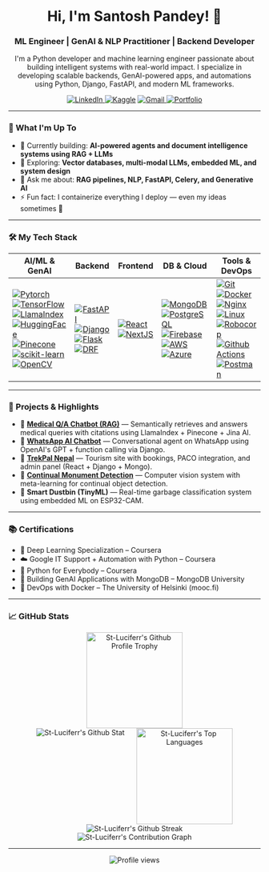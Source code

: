 <div align="center">
  <h1>Hi, I'm Santosh Pandey! 👋</h1>
  <h3>ML Engineer | GenAI & NLP Practitioner | Backend Developer</h3>

  <p>
    I'm a Python developer and machine learning engineer passionate about building intelligent systems with real-world impact. I specialize in developing scalable backends, GenAI-powered apps, and automations using Python, Django, FastAPI, and modern ML frameworks.
  </p>

  <p>
    <a href="https://linkedin.com/in/santosh-pandey-83629a1b0" target="_blank">
      <img src="https://img.shields.io/badge/LinkedIn-0077B5?style=for-the-badge&logo=linkedin&logoColor=white" alt="LinkedIn"/>
    </a>
    <a href="https://www.kaggle.com/suntoss" target="_blank"><img src="https://img.shields.io/badge/Kaggle-20BEFF?style=for-the-badge&logo=Kaggle&logoColor=white" alt="Kaggle"/></a>
    <a href="mailto:suntoss.pandey@gmail.com">
      <img src="https://img.shields.io/badge/Gmail-D14836?style=for-the-badge&logo=gmail&logoColor=white" alt="Gmail"/>
    </a>
    <a href="http://pandeysantosh.com.np" target="_blank">
      <img src="https://img.shields.io/badge/Website-000?style=for-the-badge&logo=About.me&logoColor=white" alt="Portfolio"/>
    </a>
  </p>
</div>

---

### 🚀 What I'm Up To

- 🔭 Currently building: **AI-powered agents and document intelligence systems using RAG + LLMs**
- 🌱 Exploring: **Vector databases, multi-modal LLMs, embedded ML, and system design**
- 💬 Ask me about: **RAG pipelines, NLP, FastAPI, Celery, and Generative AI**
- ⚡ Fun fact: I containerize everything I deploy — even my ideas sometimes 🐳

---


### 🛠️ My Tech Stack

| AI/ML & GenAI                                                                                                                                                                                                                                                                                                                                                                                                                                                                                                                                                                                                                                                                                                                                                                                                                                                                                                                                                                                                             | Backend                                                                                                                                                                                                                                                                                                                                                                                                                                                                                                                                                                      | Frontend                                                                                                                                                                                                                                                                   | DB & Cloud                                                                                                                                                                                                                                                                                                                                                                                                                                                                                                                                                                                                                                                                                                            | Tools & DevOps                                                                                                                                                                                                                                                                                                                                                                                                                                                                                                                                                                                                                                                                                                                                                                                                                                                               |
| ------------------------------------------------------------------------------------------------------------------------------------------------------------------------------------------------------------------------------------------------------------------------------------------------------------------------------------------------------------------------------------------------------------------------------------------------------------------------------------------------------------------------------------------------------------------------------------------------------------------------------------------------------------------------------------------------------------------------------------------------------------------------------------------------------------------------------------------------------------------------------------------------------------------------------------------------------------------------------------------------------------------------- | ---------------------------------------------------------------------------------------------------------------------------------------------------------------------------------------------------------------------------------------------------------------------------------------------------------------------------------------------------------------------------------------------------------------------------------------------------------------------------------------------------------------------------------------------------------------------------- | -------------------------------------------------------------------------------------------------------------------------------------------------------------------------------------------------------------------------------------------------------------------------- | --------------------------------------------------------------------------------------------------------------------------------------------------------------------------------------------------------------------------------------------------------------------------------------------------------------------------------------------------------------------------------------------------------------------------------------------------------------------------------------------------------------------------------------------------------------------------------------------------------------------------------------------------------------------------------------------------------------------- | ---------------------------------------------------------------------------------------------------------------------------------------------------------------------------------------------------------------------------------------------------------------------------------------------------------------------------------------------------------------------------------------------------------------------------------------------------------------------------------------------------------------------------------------------------------------------------------------------------------------------------------------------------------------------------------------------------------------------------------------------------------------------------------------------------------------------------------------------------------------------------- |
| [![Pytorch](https://img.shields.io/badge/PyTorch-%23EE4C2C.svg?style=for-the-badge&logo=PyTorch&logoColor=white)](https://pytorch.org/) [![TensorFlow](https://img.shields.io/badge/TensorFlow-%23FF6F00.svg?style=for-the-badge\&logo=TensorFlow\&logoColor=white)](https://www.tensorflow.org/)  [![LlamaIndex](https://img.shields.io/badge/LlamaIndex-1A1A1A?style=for-the-badge\&logo=ollama&logoColor=white)](https://www.llamaindex.ai/) [![HuggingFace](https://img.shields.io/badge/HuggingFace-%23FFD21F.svg?style=for-the-badge\&logo=huggingface\&logoColor=black)](https://huggingface.co/) [![Pinecone](https://img.shields.io/badge/Pinecone-45B5E7?style=for-the-badge\&logoColor=white)](https://www.pinecone.io/) [![scikit-learn](https://img.shields.io/badge/Scikit--learn-F7931E?style=for-the-badge\&logo=scikit-learn\&logoColor=white)](https://scikit-learn.org/)[![OpenCV](https://img.shields.io/badge/OpenCV-27338e?style=for-the-badge\&logo=OpenCV\&logoColor=white)](https://opencv.org/) | [![FastAPI](https://img.shields.io/badge/FastAPI-009688?style=for-the-badge\&logo=fastapi\&logoColor=white)](https://fastapi.tiangolo.com/) [![Django](https://img.shields.io/badge/Django-092E20?style=for-the-badge\&logo=django\&logoColor=white)](https://www.djangoproject.com/) [![Flask](https://img.shields.io/badge/Flask-000000?style=for-the-badge\&logo=flask\&logoColor=white)](https://flask.palletsprojects.com/) [![DRF](https://img.shields.io/badge/DRF-FF1700?style=for-the-badge\&logo=django\&logoColor=white)](https://www.django-rest-framework.org/) | [![React](https://img.shields.io/badge/React-%2320232a.svg?style=for-the-badge\&logo=react\&logoColor=%2361DAFB)](https://reactjs.org/) [![NextJS](https://img.shields.io/badge/Next.js-000000?style=for-the-badge\&logo=nextdotjs\&logoColor=white)](https://nextjs.org/) | [![MongoDB](https://img.shields.io/badge/MongoDB-4EA94B?style=for-the-badge\&logo=mongodb\&logoColor=white)](https://www.mongodb.com/) [![PostgreSQL](https://img.shields.io/badge/PostgreSQL-336791?style=for-the-badge\&logo=postgresql\&logoColor=white)](https://www.postgresql.org/) [![Firebase](https://img.shields.io/badge/Firebase-FFCA28?style=for-the-badge\&logo=firebase\&logoColor=black)](https://firebase.google.com/) [![AWS](https://img.shields.io/badge/AWS-232F3E?style=for-the-badge\&logo=amazonaws\&logoColor=white)](https://aws.amazon.com/) [![Azure](https://img.shields.io/badge/Azure-0078D4?style=for-the-badge\&logo=microsoftazure\&logoColor=white)](https://azure.microsoft.com/) | [![Git](https://img.shields.io/badge/Git-F05032?style=for-the-badge\&logo=git\&logoColor=white)](https://git-scm.com/) [![Docker](https://img.shields.io/badge/Docker-2496ED?style=for-the-badge\&logo=docker\&logoColor=white)](https://www.docker.com/) [![Nginx](https://img.shields.io/badge/Nginx-009639?style=for-the-badge\&logo=nginx\&logoColor=white)](https://nginx.org/) [![Linux](https://img.shields.io/badge/Linux-FCC624?style=for-the-badge\&logo=linux\&logoColor=black)](https://www.kernel.org/)  [![Robocorp](https://img.shields.io/badge/Robocorp--RPA-2E7DD3?style=for-the-badge\&logoColor=white)]()[![Github Actions](https://img.shields.io/badge/Github--Actions-2088FF?style=for-the-badge\&logo=githubactions&logoColor=white)]() [![Postman](https://img.shields.io/badge/Postman-FF6C37?style=for-the-badge&logo=Postman&logoColor=white)]() |

---


### 🧠 Projects & Highlights

- 🔹 **[Medical Q/A Chatbot (RAG)](https://github.com/St-Luciferr/Q-A-Chatbot)** — Semantically retrieves and answers medical queries with citations using LlamaIndex + Pinecone + Jina AI.
- 🔹 **[WhatsApp AI Chatbot](https://github.com/St-Luciferr/Whatsapp-Agent)** — Conversational agent on WhatsApp using OpenAI's GPT + function calling via Django.
- 🔹 **[TrekPal Nepal](https://trekpalnepal.com)** — Tourism site with bookings, PACO integration, and admin panel (React + Django + Mongo).
- 🔹 **[Continual Monument Detection](https://github.com/St-Luciferr/Continual-Monument-Detection)** — Computer vision system with meta-learning for continual object detection.
- 🔹 **Smart Dustbin (TinyML)** — Real-time garbage classification system using embedded ML on ESP32-CAM.

---

### 📚 Certifications

- 🧠 Deep Learning Specialization – Coursera  
- ☁️ Google IT Support + Automation with Python – Coursera  
- 🧰 Python for Everybody – Coursera  
- 🧩 Building GenAI Applications with MongoDB – MongoDB University 
- 🐳 DevOps with Docker – The University of Helsinki (mooc.fi)

---

### 📈 GitHub Stats

<div align="center">
  <img src="https://github-profile-trophy.vercel.app/api?username=St-Luciferr&show_icons=true&theme=tokyonight&count_private=true&include_all_commits=true" height="192px" 
  alt="St-Luciferr's Github Profile Trophy"/>
</div>
<div align="center">
  <span style="display: inline-block; vertical-align: top; margin: 0 10px;">
  <img src="https://github-readme-stats.vercel.app/api?username=St-Luciferr&show_icons=true&theme=github_dark" 
  alt="St-Luciferr's Github Stat"
  />
</span>
  <span style="display: inline-block; vertical-align: top; margin: 0 10px;">
    <img 
      src="https://github-readme-stats.vercel.app/api/top-langs/?username=St-Luciferr&layout=compact&theme=github_dark&langs_count=8&hide=html,css" 
      alt="St-Luciferr's Top Languages"
      height="192px"
    />
  </span>
</div>

<div align="center">
  <img src="https://streak-stats.demolab.com/?user=St-Luciferr&theme=tokyonight" 
  alt="St-Luciferr's Github Streak"/>
</div>

<div align="center">
  <img src="https://github-readme-activity-graph.vercel.app/graph?username=St-Luciferr&theme=tokyo-night&hide_border=true&area=true" 
  alt="St-Luciferr's Contribution Graph"/>
</div>

---

<!-- ### 📌 Pinned Projects

<div align="center">
  <a href="https://github.com/St-Luciferr/Q-A-Chatbot">
    <img src="https://github-readme-stats.vercel.app/api/pin/?username=St-Luciferr&repo=Q-A-Chatbot&layout=compact&theme=dracula" />
  </a>
  <a href="https://github.com/St-Luciferr/Whatsapp-Agent">
    <img src="https://github-readme-stats.vercel.app/api/pin/?username=St-Luciferr&repo=Whatsapp-Agent&layout=compact&theme=dracula&show_owner=true" />
  </a>
</div> -->

<p align="center">
  <img src="https://komarev.com/ghpvc/?username=St-Luciferr&label=Profile%20Views&color=brightgreen&style=flat-square&base=100&abbreviated=true" alt="Profile views" />
</p>
